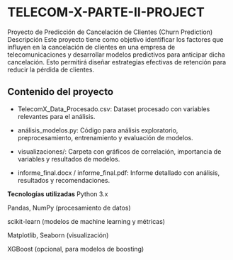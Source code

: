 # TELECOM-X-PARTE-II-PROJECT

Proyecto de Predicción de Cancelación de Clientes (Churn Prediction)
Descripción
Este proyecto tiene como objetivo identificar los factores que influyen en la cancelación de clientes en una empresa de telecomunicaciones y desarrollar modelos predictivos para anticipar dicha cancelación. Esto permitirá diseñar estrategias efectivas de retención para reducir la pérdida de clientes.

## Contenido del proyecto

*  TelecomX_Data_Procesado.csv: Dataset procesado con variables relevantes para el análisis.

*  análisis_modelos.py: Código para análisis exploratorio, preprocesamiento, entrenamiento y evaluación de modelos.

*  visualizaciones/: Carpeta con gráficos de correlación, importancia de variables y resultados de modelos.

*  informe_final.docx / informe_final.pdf: Informe detallado con análisis, resultados y recomendaciones.

**Tecnologías utilizadas**
Python 3.x

Pandas, NumPy (procesamiento de datos)

scikit-learn (modelos de machine learning y métricas)

Matplotlib, Seaborn (visualización)

XGBoost (opcional, para modelos de boosting)
